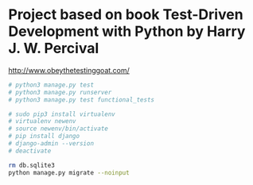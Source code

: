 # Project based on book Test-Driven Development with Python by Harry J. W. Percival

<http://www.obeythetestinggoat.com/>

```bash
# python3 manage.py test
# python3 manage.py runserver
# python3 manage.py test functional_tests

# sudo pip3 install virtualenv
# virtualenv newenv
# source newenv/bin/activate
# pip install django
# django-admin --version
# deactivate

rm db.sqlite3
python manage.py migrate --noinput
```
